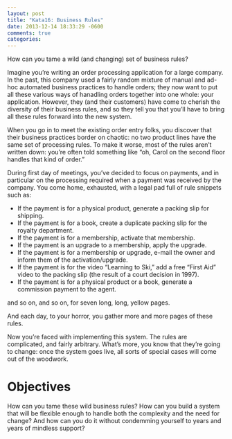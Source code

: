 ```yaml
---
layout: post
title: "Kata16: Business Rules"
date: 2013-12-14 18:33:29 -0600
comments: true
categories: 
---
```


How can you tame a wild (and changing) set of business rules?

<!-- more -->

Imagine you’re writing an order processing application for a large
company. In the past, this company used a fairly random mixture of
manual and ad-hoc automated business practices to handle orders; they
now want to put all these various ways of hanadling orders together
into one whole: your application. However, they (and their customers)
have come to cherish the diversity of their business rules, and so
they tell you that you’ll have to bring all these rules forward into
the new system.

When you go in to meet the existing order entry folks, you discover
that their business practices border on chaotic: no two product lines
have the same set of processing rules. To make it worse, most of the
rules aren’t written down: you’re often told something like “oh, Carol
on the second floor handles that kind of order.”

During first day of meetings, you’ve decided to focus on payments, and
in particular on the processing required when a payment was received
by the company. You come home, exhausted, with a legal pad full of
rule snippets such as:

* If the payment is for a physical product, generate a packing slip
  for shipping.
* If the payment is for a book, create a duplicate packing slip for
  the royalty department.
* If the payment is for a membership, activate that membership.
* If the payment is an upgrade to a membership, apply the upgrade.
* If the payment is for a membership or upgrade, e-mail the owner and
  inform them of the activation/upgrade.
* If the payment is for the video “Learning to Ski,” add a free “First
  Aid” video to the packing slip (the result of a court decision in
  1997).
* If the payment is for a physical product or a book, generate a
  commission payment to the agent.

and so on, and so on, for seven long, long, yellow pages.

And each day, to your horror, you gather more and more pages of these
rules.

Now you’re faced with implementing this system. The rules are
complicated, and fairly arbitrary. What’s more, you know that they’re
going to change: once the system goes live, all sorts of special cases
will come out of the woodwork.

# Objectives

How can you tame these wild business rules? How can you build a system
that will be flexible enough to handle both the complexity and the
need for change? And how can you do it without condemming yourself to
years and years of mindless support?
